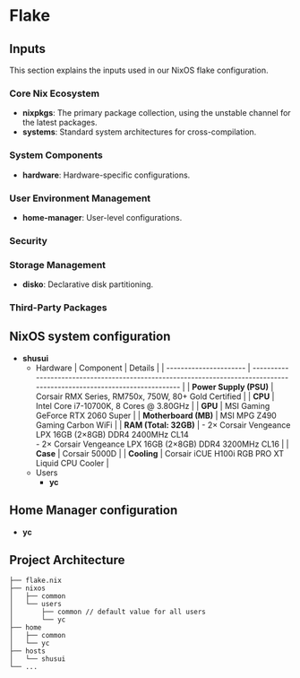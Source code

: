 # Flake

## Inputs

This section explains the inputs used in our NixOS flake configuration.

### Core Nix Ecosystem

- **nixpkgs**: The primary package collection, using the unstable channel for the latest packages.
- **systems**: Standard system architectures for cross-compilation.

### System Components

- **hardware**: Hardware-specific configurations.
  <!--- **impermanence**: Ephemeral storage management.-->
  <!--- **nix-colors**: Color scheme management.-->

### User Environment Management

- **home-manager**: User-level configurations.

### Security

<!--- **sops-nix**: Secrets management with SOPS.-->

### Storage Management

- **disko**: Declarative disk partitioning.

### Third-Party Packages

<!--- **firefox-addons**: Firefox extensions repository.-->

## NixOS system configuration

- **shusui**
  - Hardware
    | Component | Details |
    | ---------------------- | ------------------------------------------------------------------------------------------------------------------------ |
    | **Power Supply (PSU)** | Corsair RMX Series, RM750x, 750W, 80+ Gold Certified |
    | **CPU** | Intel Core i7-10700K, 8 Cores @ 3.80GHz |
    | **GPU** | MSI Gaming GeForce RTX 2060 Super |
    | **Motherboard (MB)** | MSI MPG Z490 Gaming Carbon WiFi |
    | **RAM (Total: 32GB)** | - 2× Corsair Vengeance LPX 16GB (2×8GB) DDR4 2400MHz CL14 <br> - 2× Corsair Vengeance LPX 16GB (2×8GB) DDR4 3200MHz CL16 |
    | **Case** | Corsair 5000D |
    | **Cooling** | Corsair iCUE H100i RGB PRO XT Liquid CPU Cooler |
  - Users
    - **yc**

## Home Manager configuration

- **yc**

## Project Architecture

```
├── flake.nix
├── nixos
│   ├── common
│   └── users
│       ├── common // default value for all users
│       └── yc
├── home
│   ├── common
│   └── yc
├── hosts
│   └── shusui
└── ...
```
